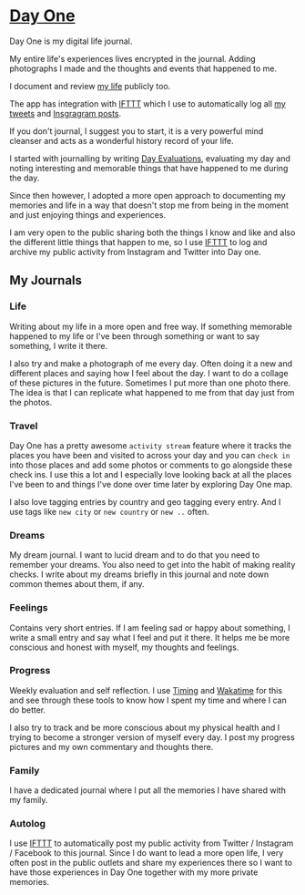 # [Day One](http://dayoneapp.com)
Day One is my digital life journal.

My entire life's experiences lives encrypted in the journal. Adding photographs I made and the thoughts and events that happened to me.

I document and review [my life](../../looking-back/looking-back.md) publicly too.

The app has integration with [IFTTT](https://ifttt.com/day_one) which I use to automatically log all [my tweets](https://twitter.com/nikitavoloboev) and [Insgragram posts](https://www.instagram.com/nikitavoloboev/).

If you don't journal, I suggest you to start, it is a very powerful mind cleanser and acts as a wonderful history record of your life.

I started with journalling by writing [Day Evaluations](https://medium.com/@NikitaVoloboev/day-evaluations-5706f31c9c5e#.m4lw1eo32), evaluating my day and noting interesting and memorable things that have happened to me during the day.

Since then however, I adopted a more open approach to documenting my memories and life in a way that doesn't stop me from being in the moment and just enjoying things and experiences.

I am very open to the public sharing both the things I know and like and also the different little things that happen to me, so I use [IFTTT](https://ifttt.com/day_one) to log and archive my public activity from Instagram and Twitter into Day one.

## My Journals
### Life
Writing about my life in a more open and free way. If something memorable happened to my life or I've been through something or want to say something, I write it there.

I also try and make a photograph of me every day. Often doing it a new and different places and saying how I feel about the day. I want to do a collage of these pictures in the future. Sometimes I put more than one photo there. The idea is that I can replicate what happened to me from that day just from the photos.

### Travel
Day One has a pretty awesome `activity stream` feature where it tracks the places you have been and visited to across your day and you can `check in` into those places and add some photos or comments to go alongside these check ins. I use this a lot and I especially love looking back at all the places I've been to and things I've done over time later by exploring Day One map.

I also love tagging entries by country and geo tagging every entry. And I use tags like `new city` or `new country` or `new ..` often.

### Dreams
My dream journal. I want to lucid dream and to do that you need to remember your dreams. You also need to get into the habit of making
reality checks. I write about my dreams briefly in this journal and note down common themes about them, if any.

### Feelings
Contains very short entries. If I am feeling sad or happy about something, I write a small entry and say what I feel and put it there. It helps me be more conscious and honest with myself, my thoughts and feelings.

### Progress
Weekly evaluation and self reflection. I use [Timing](https://timingapp.com/?lang=en) and [Wakatime](https://wakatime.com/dashboard) for this and see through these tools to know how I spent my time and where I can do better.

I also try to track and be more conscious about my physical health and I trying to become a stronger version of myself every day. I post my progress pictures and my own commentary and thoughts there.

### Family
I have a dedicated journal where I put all the memories I have shared with my family.

### Autolog
I use [IFTTT](../../tools/ifttt.md) to automatically post my public activity from Twitter / Instagram / Facebook to this journal. Since I do want to lead a more open life, I very often post in the public outlets and share my experiences there so I want to have those experiences in Day One together with my more private memories.